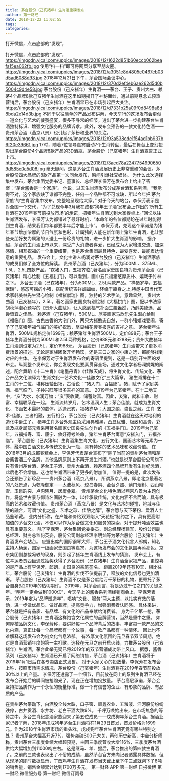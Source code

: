 ```yaml
---
title: 茅台股份（己亥猪年）生肖酒重磅发布
author: 第一财经
date: 2018-12-22 11:02:55
tags: 
categories: 
---
```

打开微信，点击底部的“发现”，
<!-- more -->
打开微信，点击底部的“发现”，
https://imgcdn.yicai.com/uppics/images/2018/12/1622d851b60eccb062beafa15ea062fb.jpg
使用“扫一扫”即可将网页分享至朋友圈。
https://imgcdn.yicai.com/uppics/images/2018/12/a3051e8d4805e0467eb03d5ad6088d93.jpg
2018年12月21日下午，茅台国际会议中心。
https://imgcdn.yicai.com/uppics/images/2018/12/370d2ef4eb6ae262d5d0b5004c9d4e58.jpg
茅台股份（己亥猪年）生肖酒——茅台、王子、贵州大曲、赖茅4个品牌8款己亥猪年生肖酒在这里如期揭开了神秘面纱，通过前期悬念式预热营销后，茅台股份（己亥猪年）生肖酒早已在市场引起巨大关注。
https://imgcdn.yicai.com/uppics/images/2018/12/d7331b25a09f0d8498a8d8bda2e14d3b.jpg
不同于以往简单的产品发布讲解，今天举行的这场发布会更似一道文化与艺术的饕餮盛宴，很多不寻常的细节，透出了茅台进一步构建茅台生肖酒独特标识、增强文化服务的品牌诉求。此外，发布会预告的一款文化特色酒——贵州茅台酒（燕京八景）也引起了茅粉和业界的关注。
https://imgcdn.yicai.com/uppics/images/2018/12/93a538cde1f54ad1bb937b6f20e39661.jpg
17时，随着7位领导嘉宾启动7个生肖转盘，最后在舞台上变幻投影出茅台股份4个品牌8款产品的3D酒瓶，茅台股份（己亥猪年）生肖酒宣告正式上市。
https://imgcdn.yicai.com/uppics/images/2018/12/3aed78a22477549906509d585e0c5d08.jpg
毫无疑问，这是茅台生肖酒发展历史上非常重磅的会议。茅台股份四大品牌的8款产品第一次同台发布，瞬间引爆社交媒体。
为什么此次选择集中发布，茅台集团党委书记、董事长、总经理李保芳在发布会上给出了答案：“茅台酱香是一个家族”。
他说，过去生肖酒发布分成茅台酒和系列酒，“我觉得不对，这个家族缺了谁都不完整，任何一个品种都不可或缺，所以今年把‘茅台家族’的‘生肖酒’集中发布，完整地呈现给大家。”
对于今天的站台，李保芳表示是对全国一个交代，“为了兑现今年3月我在成都‘狗年王子酒’发布会上作出的‘所有生肖酒在2019年春节前投放市场’的承诺，把猪年生肖酒送到大家餐桌上。”回忆以往生肖酒发布，李保芳认为都错过了最好时机，“本命年的各位都期盼在过年时能得到生肖酒，结果我们每年都要半年后才能上市”。
李保芳说，兑现这个承诺是为猪年春节增加浓厚的节日气氛和色彩，让属猪的人能在新年喝上猪年生肖酒，也让那些亲朋好友为属猪的人送上一份珍贵的礼物，进一步扩大生肖酒的影响。
据介绍，茅台的生肖酒上市以来，深受广大消费者喜爱，已经成为大家增进交流、加深感情、相互祝福的一个重要纽带，也是茅台集团最具特色、最受喜爱、最能表达情意的重要礼品。
发布会上，文化主讲人杨澜对茅台股份（己亥猪年）生肖酒家族的成员们做了全方位的解读。
贵州茅台酒（己亥猪年），分为500ML、375ML、1.5L、2.5L四款产品。“亥猪入门，五福齐临”,著名画家史国良特为贵州茅台酒（己亥猪年）精心绘制《五福拱门》，可以看到，画中五只福猪憨厚质朴、嬉戏于竹林之下。
茅台王子酒（己亥猪年），分为500ML、2.5L两款产品。“祥猪岁华，五福献瑞”，憨态可掬的小猪，搭配传统吉祥蝙蝠纹，环绕于瓶身之上,特邀中国当代艺术家韩美林先生潜心绘制《福猪献瑞》图，独特的艺术手法，意趣盎然。
贵州大曲酒（己亥猪年），2.5L。著名画家史国良特别绘制《大福拱门》图，配以书法家胡秋萍潜心题写的《贵州大曲赋》，让人感到福气扑面生趣盎然，乃醇美臻选、品尝皆宜之佳品。
赖茅酒（己亥猪年），500ML。旅美画家马欣乐先生潜心绘制《福临门》图，古色古香的大宅门外，两只大猪憨态自然，一群小猪嬉戏耍闹，寄予了己亥猪年福气临门的美好祝愿，尽显梅花传春报喜的吉祥之意。
茅台猪年生肖酒，500ML规格定价1699元；赖茅猪年生肖酒500ML，定价898元；茅台王子猪年生肖酒分别为500ML和2.5L两种规格，定价988元和3288元；贵州大曲猪年生肖酒则设定为2.5L，定价1988元。
茅台股份（己亥猪年）生肖酒带来了更多消费场景的描述。无论是家族团聚开怀畅饮，还是三口之家的小康之选，都能够找到对应的主体。
在李保芳对于生肖酒发布会的寄语里提到，这是一场别开生面的发布会。纵观整个发布会，你会发现文化要素贯穿全场，通过文化学者杨澜娓娓的阐述，配合舞蹈《十二生肖》《笔墨丹青》《佳酿天成》，将生肖文化、传统文化、茅台产品文化演绎为“生肖文化—艺术文化—佳酿文化”三大篇章。
猪生肖排在十二生肖的十二位，堪称压轴出场，古话说：“猪入门，百福臻”。猪，赋予了家庭美满、福气临门、子孙兴旺等很多吉祥的寓意。
2019年为己亥猪年。在十二地支中，“亥”为水，水润万物；“亥”表收藏，储蓄财富。因此，亥猪，就和丰收、财富、幸福联系在一起。
生肖流转岁月，艺术温润人生；茅台佳酿，就成为生肖文化、书画艺术最好的载体。适逢己亥，福猪岁华；大国之酿，盛世之藏。生肖-艺术-佳酿，三者相融，五行相合，茅台股份（己亥猪年）生肖酒就在这天时地利的造化中诞生了。
猪年生肖茅台外观主色采用典雅黑，凸显优雅、极致和高贵，彩盒及瓶身局部元素采用著名画家史国良先生创作的《五福拱门》。2019年为己亥年，五福指寿、富、康宁、攸好德考终命，猪年生肖茅台寓意“亥猪入门，五福齐临”。
茅台股份（己亥猪年）生肖酒集生肖文化、五行文化、国画艺术等元素为一体，融中国白酒文化与传统文化为一瓶，具有特殊的艺术品味和收藏价值。
在2018年3月的成都春糖会上，李保芳代表茅台宣布了“除了当前的贵州茅台酒和茅台酱香酒三个品牌，其他品牌原则上不再开发生肖酒。”也就是说茅台股份公司旗下只有贵州茅台酒、茅台王子酒、贵州大曲酒、赖茅酒四个品牌开发有生肖纪念酒，此后也不会增加。这也给生肖酒带来了更多的附加值。
值得一提的是，此次发布会还预告了新珍品——贵州茅台酒（燕京八景）。
所谓燕京八景，即老北京最著名的八处景点，为乾隆御定——太液秋风、琼岛春阴、金台夕照、蓟门烟树、西山晴雪、玉泉趵突、卢沟晓月、居庸叠翠。
贵州茅台文化特色酒以燕京八景为主题创作，将盛世古景与御诗名画融为一体，以传承敬传统，文化内涵不言而喻，具有极高的艺术和收藏价值。
贵州茅台酒（燕京八景）是文化与艺术的碰撞、地域与佳酿的融合，可谓“文化之盛、艺术之珍、佳酿之醇”，茅台愿与天下茅粉、爱酒人士品鉴珍藏。
业内分析称，在产能和价格双双陷入“天花板”制约之下，具有更高附加值的茅台文化酒，不仅可以作为茅台做文化和服务的探索，对于提升吨酒效益也具有重要意义。
除了李保芳，茅台集团党委委员、副总经理杨建军，股份公司副总经理、财务总监何英姿，股份公司副总经理李明灿等为茅台股份（己亥猪年）生肖酒发布会站台。
应邀出席的国际钢琴大师、茅台王子酒文化代言人郎朗，知名主持人杨澜，国家一级画家史国良等嘉宾，为这场发布会的文化氛围再添亮色。京东集团副总裁冯轶的现身，则引起了猪年生肖酒线上发布的猜测。
发布会上，有位幸运者贾西臣通过抽奖获得了茅台股份（己亥猪年）生肖酒全家福产品，更惊喜的是产品上有李保芳、郎朗、史国良的亲笔签名。
距离2019年还有10天，相比往年，茅台股份（己亥猪年）生肖酒的步伐不仅提前了，释放的文化信号也更加清晰。
茅台股份（己亥猪年）生肖酒不仅是茅台献给万千茅粉的礼物，更寄托了茅台自身对2019年的热切期许。
2019年，对茅台而言，将是迈过千亿之门的关键之年。“明年一定会做到1000亿”，今天早上的酱香系列酒经销商会上，李保芳表示，2019年定为“品牌塑造年”，唱响“文化、服务”两大主题，以扎实有效的活动，进一步做优品质、做好品牌，提高竞争力，增强消费者认同感。
具体来讲，茅台就是把有品质、有品牌、有文化的产品奉献给消费者。
身为千亿第一枪，茅台股份（己亥猪年）生肖酒这样饱含文化属性的品牌营销，当然是重中之重。
如何厚植品牌文化，李保芳称，要讲好每一个品牌背后的故事，丰富每一款产品的文化内涵，真正让每一个品牌都有一个故事，每一款产品都有一种情怀。
因此也不难解释这场发布会为何文化气息浓郁。
有浓厚文化氛围的元旦春节双节周期，绝对是白酒营销年度的第一主打歌。选择在元旦之前开启火线，力推茅台股份（己亥猪年）生肖酒，茅台此举无疑已将2019年的双节营销成功带上风口。
据悉，酱香系列（己亥猪年）生肖酒已开启了网络销售，茅台酒（己亥猪年）生肖酒将于2019年1月1日后在各专卖店正式发售。
对于大家关心的投放量，李保芳在发布会上称，按照市场需求情况，茅台股份（己亥猪年）生肖酒将在2019年春节前投放30%以上的产量。
李保芳还透露了一个细节，目前放在网上的系列生肖酒已经在发布会开始后的瞬间被抢购光了，现在正在增加投放量。
茅台高层承诺，茅台会坚持把品质作为一个永恒的衡量标准，做一个有信誉的企业、有形象的品牌、有品质的产品。
 
 
在贵州茅台带动下，白酒股全线大跌，口子窖、顺鑫农业、五粮液、洋河股份纷纷跌停，古井贡酒、水井坊、老白干酒大跌9%。
千呼万唤始出来，在市场焦急的等待之中，茅台生肖纪念酒家族迎来了第五位成员——戊戌狗年茅台生肖酒。据酒业家记者了解，2018年戊戌狗年茅台生肖酒将在1月29日首发，首发价格为1699元。作为2018年生肖酒市场的重头戏，戊戌狗年茅台生肖酒究竟有哪些特别之处？
贵州茅台大幅高开近7%，强势突破600元大关，再创历史新高，中金分析师称，贵州茅台三季度业绩大幅超预期，主因三季度营收大增116%，三季度茅台酒供给大幅增加到11000吨左右。
这是继马、羊、猴后，茅台推出的第四款生肖酒了。之前的三款也表现出了不俗的成绩，虽然茅台官方未向记者透露具体数据，但从现场的即时数据显示，丁酉鸡年生肖酒在发布当天截止至下午三点就创下了8吨的销售量，销售金额累计达到1700万多元。
第一财经
APP
第一财经
日报微博
第一财经
微信服务号
第一财经
微信订阅号
